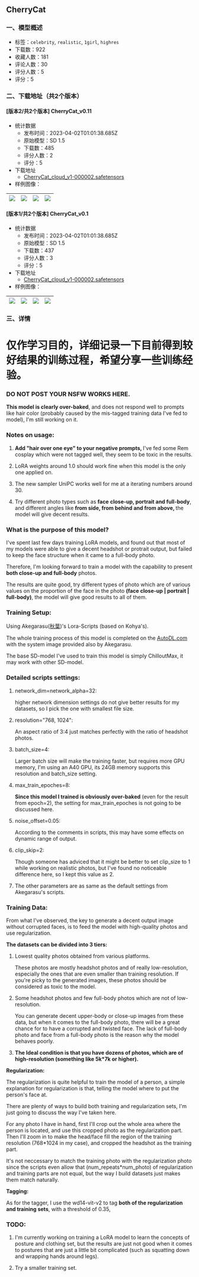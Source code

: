 ## CherryCat
### 一、模型概述

- 标签：`celebrity`, `realistic`, `1girl`, `highres`
- 下载数：922
- 收藏人数：181
- 评论人数：30
- 评分人数：5
- 评分：5

### 二、下载地址（共2个版本）

#### [版本2/共2个版本] CherryCat_v0.11

- 统计数据
  - 发布时间：2023-04-02T01:01:38.685Z
  - 原始模型：SD 1.5
  - 下载数：485
  - 评分人数：2
  - 评分：5
- 下载地址
  - [CherryCat_cloud_v1-000002.safetensors](https://civitai.com/api/download/models/33095)
- 样例图像：

| <img src="https://image.civitai.com/xG1nkqKTMzGDvpLrqFT7WA/16b79d84-e042-4546-dd9a-adc5669ae000/width=450/381526.jpeg" /> | <img src="https://image.civitai.com/xG1nkqKTMzGDvpLrqFT7WA/4f8a7eb7-4593-4248-338a-70175cb16700/width=450/377008.jpeg" /> | <img src="https://image.civitai.com/xG1nkqKTMzGDvpLrqFT7WA/d970fd7a-7ade-4a91-250f-840423d4e200/width=450/377007.jpeg" /> | <img src="https://image.civitai.com/xG1nkqKTMzGDvpLrqFT7WA/215d7424-b73f-43ab-6adf-43d83f543a00/width=450/377006.jpeg" /> |
| ---- | ---- | ---- | ---- |

#### [版本1/共2个版本] CherryCat_v0.1

- 统计数据
  - 发布时间：2023-04-02T01:01:38.685Z
  - 原始模型：SD 1.5
  - 下载数：437
  - 评分人数：3
  - 评分：5
- 下载地址
  - [CherryCat_cloud_v1-000002.safetensors](https://civitai.com/api/download/models/32636)
- 样例图像：

| <img src="https://image.civitai.com/xG1nkqKTMzGDvpLrqFT7WA/f68c1b65-4b59-4917-4eff-212c62030900/width=450/381472.jpeg" /> | <img src="https://image.civitai.com/xG1nkqKTMzGDvpLrqFT7WA/01ca76c8-ce6e-4f43-b740-3abfaf5c8000/width=450/374939.jpeg" /> | <img src="https://image.civitai.com/xG1nkqKTMzGDvpLrqFT7WA/b8a382f5-d1de-4f66-ee54-ed4e42191f00/width=450/374700.jpeg" /> | <img src="https://image.civitai.com/xG1nkqKTMzGDvpLrqFT7WA/1d8076a6-d24a-4f43-b598-10fcd1475300/width=450/374941.jpeg" /> |
| ---- | ---- | ---- | ---- |


### 三、详情
<h1><strong>仅作学习目的，详细记录一下目前得到较好结果的训练过程，希望分享一些训练经验。</strong></h1><p></p><h3><strong>DO NOT POST YOUR NSFW WORKS HERE.</strong></h3><p></p><p><strong>This model is clearly over-baked</strong>, and does not respond well to prompts like hair color (probably caused by the mis-tagged training data I've fed to model), I'm still working on it.</p><p></p><h3><strong>Notes on usage:</strong></h3><ol><li><p><strong>Add "hair over one eye" to your negative prompts, </strong>I've fed some Rem cosplay which were not tagged well, they seem to be toxic in the results.</p></li><li><p>LoRA weights around 1.0 should work fine when this model is the only one applied on.</p></li><li><p>The new sampler UniPC works well for me at a iterating numbers around 30.</p></li><li><p>Try different photo types such as <strong>face</strong> <strong>close-up, portrait and full-body</strong>, and different angles like <strong>from side, from behind and from above, </strong>the model will give decent results.</p></li></ol><p></p><p></p><h3>What is the purpose of this model?</h3><p>I've spent last few days training LoRA models, and found out that most of my models were able to give a decent headshot or protrait output, but failed to keep the face structure when it came to a full-body photo.</p><p>Therefore, I'm looking forward to train a model with the capability to present <strong>both close-up and full-body</strong> photos.</p><p>The results are quite good, try different types of photo which are of various values on the proportion of the face in the photo <strong>(face close-up | portrait | full-body)</strong>, the model will give good results to all of them.</p><p></p><h3><strong>Training Setup:</strong></h3><p>Using Akegarasu(<a target="_blank" rel="ugc" href="https://space.bilibili.com/12566101">秋葉</a>)'s Lora-Scripts (based on Kohya's).</p><p>The whole training process of this model is completed on the <a target="_blank" rel="ugc" href="http://AutoDL.com">AutoDL.com</a> with the system image provided also by Akegarasu.</p><p>The base SD-model I've used to train this model is simply ChilloutMax, it may work with other SD-model.</p><p></p><h3><strong>Detailed scripts settings:</strong></h3><ol><li><p>network_dim=network_alpha=32:</p><p>higher network dimension settings do not give better results for my datasets, so I pick the one with smallest file size.</p></li><li><p>resolution="768, 1024":</p><p>An aspect ratio of 3:4 just matches perfectly with the ratio of headshot photos.</p></li><li><p>batch_size=4:</p><p>Larger batch size will make the training faster, but requires more GPU memory, I'm using an A40 GPU, its 24GB memory supports this resolution and batch_size setting.</p></li><li><p>max_train_epoches=8:</p><p><strong>Since this model I trained is obviously over-baked</strong> (even for the result from epoch=2), the setting for max_train_epoches is not going to be discussed here.</p></li><li><p>noise_offset=0.05:</p><p>According to the comments in scripts, this may have some effects on dynamic range of output.</p></li><li><p>clip_skip=2:</p><p>Though someone has adviced that it might be better to set clip_size to 1 while working on realistic photos, but I've found no noticeable difference here, so I kept this value as 2.</p></li><li><p>The other parameters are as same as the default settings from Akegarasu's scripts.</p></li></ol><p></p><h3><strong>Training Data:</strong></h3><p>From what I've observed, the key to generate a decent output image without corrupted faces, is to feed the model with high-quality photos and use regularization.</p><p></p><p><strong>The datasets can be divided into 3 tiers:</strong></p><ol><li><p>Lowest quality photos obtained from various platforms.</p><p>These photos are mostly headshot photos and of really low-resolution, especially the ones that are even smaller than training resolution. If you're picky to the generated images, these photos should be considered as toxic to the model.</p></li><li><p>Some headshot photos and few full-body photos which are not of low-resolution.</p><p>You can generate decent upper-body or close-up images from these data, but when it comes to the full-body photo, there will be a great chance for to have a corrupted and twisted face. The lack of full-body photo and face from a full-body photo is the reason why the model behaves poorly.</p></li><li><p><strong>The Ideal condition is that you have dozens of photos, which are of high-resolution (something like 5k*7k or higher).</strong></p></li></ol><p></p><p><strong>Regularization:</strong></p><p>The regularization is quite helpful to train the model of a person, a simple explanation for regularization is that, telling the model where to put the person's face at.</p><p>There are plenty of ways to build both training and regularization sets, I'm just going to discuss the way I've taken here.</p><p>For any photo I have in hand, first I'll crop out the whole area where the person is located, and use this cropped photo as the regularization part. Then I'll zoom in to make the head/face fill the region of the training resolution (768*1024 in my case), and cropped the headshot as the training part.</p><p>It's not neccessary to match the training photo with the regularization photo since the scripts even allow that (num_repeats*num_photo) of regularization and training parts are not equal, but the way I build datasets just makes them match naturally.</p><p></p><p><strong>Tagging:</strong></p><p>As for the tagger, I use the wd14-vit-v2 to tag <strong>both of the regularization and training sets</strong>, with a threshold of 0.35,</p><p></p><h3>TODO:</h3><ol><li><p>I'm currently working on training a LoRA model to learn the concepts of posture and clothing set, but the results are just not good when it comes to postures that are just a little bit complicated (such as squatting down and wrapping hands around legs).</p></li><li><p>Try a smaller training set.</p></li></ol>